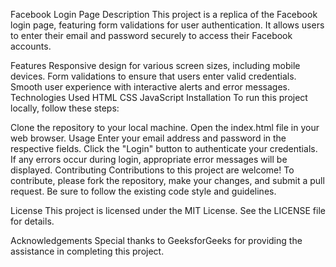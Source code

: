 Facebook Login Page
Description
This project is a replica of the Facebook login page, featuring form validations for user authentication. It allows users to enter their email and password securely to access their Facebook accounts.

Features
Responsive design for various screen sizes, including mobile devices.
Form validations to ensure that users enter valid credentials.
Smooth user experience with interactive alerts and error messages.
Technologies Used
HTML
CSS
JavaScript
Installation
To run this project locally, follow these steps:

Clone the repository to your local machine.
Open the index.html file in your web browser.
Usage
Enter your email address and password in the respective fields.
Click the "Login" button to authenticate your credentials.
If any errors occur during login, appropriate error messages will be displayed.
Contributing
Contributions to this project are welcome! To contribute, please fork the repository, make your changes, and submit a pull request. Be sure to follow the existing code style and guidelines.

License
This project is licensed under the MIT License. See the LICENSE file for details.

Acknowledgements
Special thanks to GeeksforGeeks for providing the assistance in completing this project.
